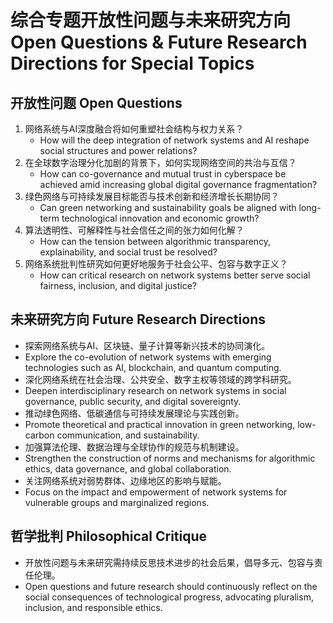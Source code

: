 # 综合专题开放性问题与未来研究方向 Open Questions & Future Research Directions for Special Topics

## 开放性问题 Open Questions

1. 网络系统与AI深度融合将如何重塑社会结构与权力关系？
   - How will the deep integration of network systems and AI reshape social structures and power relations?
2. 在全球数字治理分化加剧的背景下，如何实现网络空间的共治与互信？
   - How can co-governance and mutual trust in cyberspace be achieved amid increasing global digital governance fragmentation?
3. 绿色网络与可持续发展目标能否与技术创新和经济增长长期协同？
   - Can green networking and sustainability goals be aligned with long-term technological innovation and economic growth?
4. 算法透明性、可解释性与社会信任之间的张力如何化解？
   - How can the tension between algorithmic transparency, explainability, and social trust be resolved?
5. 网络系统批判性研究如何更好地服务于社会公平、包容与数字正义？
   - How can critical research on network systems better serve social fairness, inclusion, and digital justice?

## 未来研究方向 Future Research Directions

- 探索网络系统与AI、区块链、量子计算等新兴技术的协同演化。
- Explore the co-evolution of network systems with emerging technologies such as AI, blockchain, and quantum computing.
- 深化网络系统在社会治理、公共安全、数字主权等领域的跨学科研究。
- Deepen interdisciplinary research on network systems in social governance, public security, and digital sovereignty.
- 推动绿色网络、低碳通信与可持续发展理论与实践创新。
- Promote theoretical and practical innovation in green networking, low-carbon communication, and sustainability.
- 加强算法伦理、数据治理与全球协作的规范与机制建设。
- Strengthen the construction of norms and mechanisms for algorithmic ethics, data governance, and global collaboration.
- 关注网络系统对弱势群体、边缘地区的影响与赋能。
- Focus on the impact and empowerment of network systems for vulnerable groups and marginalized regions.

## 哲学批判 Philosophical Critique

- 开放性问题与未来研究需持续反思技术进步的社会后果，倡导多元、包容与责任伦理。
- Open questions and future research should continuously reflect on the social consequences of technological progress, advocating pluralism, inclusion, and responsible ethics.
